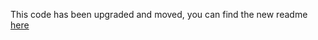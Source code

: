 ﻿This code has been upgraded and moved, you can find the new readme [here](https://github.com/rstolpe/PowerShell-Scripts/blob/main/Windows/Confirm-NeededModules.md)